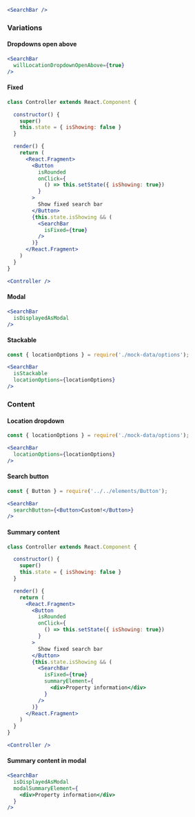 ```jsx
<SearchBar />
```

### Variations

#### Dropdowns open above

```jsx
<SearchBar
  willLocationDropdownOpenAbove={true}
/>
```

#### Fixed

```jsx
class Controller extends React.Component {

  constructor() {
    super()
    this.state = { isShowing: false }
  }

  render() {
    return (
      <React.Fragment>
        <Button
          isRounded
          onClick={
            () => this.setState({ isShowing: true})
          }
        >
          Show fixed search bar
        </Button>
        {this.state.isShowing && (
          <SearchBar
            isFixed={true}
          />
        )}
      </React.Fragment>
    )
  }
}

<Controller />
```

#### Modal

```jsx
<SearchBar
  isDisplayedAsModal
/>
```

#### Stackable

```jsx
const { locationOptions } = require('./mock-data/options');

<SearchBar
  isStackable
  locationOptions={locationOptions}
/>
```

### Content

#### Location dropdown

```jsx
const { locationOptions } = require('./mock-data/options');

<SearchBar
  locationOptions={locationOptions}
/>
```

#### Search button

```jsx
const { Button } = require('../../elements/Button');

<SearchBar
  searchButton={<Button>Custom!</Button>}
/>
```

#### Summary content

```jsx
class Controller extends React.Component {

  constructor() {
    super()
    this.state = { isShowing: false }
  }

  render() {
    return (
      <React.Fragment>
        <Button
          isRounded
          onClick={
            () => this.setState({ isShowing: true})
          }
        >
          Show fixed search bar
        </Button>
        {this.state.isShowing && (
          <SearchBar
            isFixed={true}
            summaryElement={
              <div>Property information</div>
            }
          />
        )}
      </React.Fragment>
    )
  }
}

<Controller />
```

#### Summary content in modal

```jsx
<SearchBar
  isDisplayedAsModal
  modalSummaryElement={
    <div>Property information</div>
  }
/>
```
